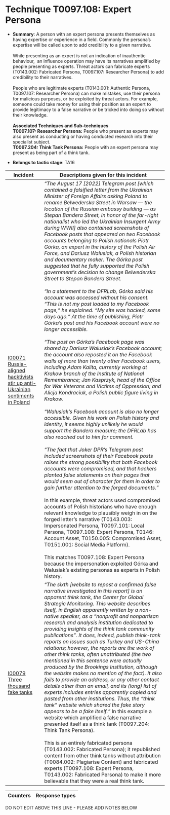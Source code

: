 # Technique T0097.108: Expert Persona

* **Summary**: A person with an expert persona presents themselves as having expertise or experience in a field. Commonly the persona’s expertise will be called upon to add credibility to a given narrative.<br><br>While presenting as an expert is not an indication of inauthentic behaviour,  an influence operation may have its narratives amplified by people presenting as experts. Threat actors can fabricate experts (T0143.002: Fabricated Persona, T0097.107: Researcher Persona) to add credibility to their narratives.<br><br>People who are legitimate experts (T0143.001: Authentic Persona, T0097.107: Researcher Persona) can make mistakes, use their persona for malicious purposes, or be exploited by threat actors. For example, someone could take money for using their position as an expert to provide legitimacy to a false narrative or be tricked into doing so without their knowledge.<br><br><b>Associated Techniques and Sub-techniques</b><br><b>T0097.107: Researcher Persona:</b> People who present as experts may also present as conducting or having conducted research into their specialist subject.<br><b>T0097.204: Think Tank Persona:</b> People with an expert persona may present as being part of a think tank.

* **Belongs to tactic stage**: TA16


| Incident | Descriptions given for this incident |
| -------- | -------------------- |
| [I00071 Russia-aligned hacktivists stir up anti-Ukrainian sentiments in Poland](../../generated_pages/incidents/I00071.md) | <i>“The August 17 [2022] Telegram post [which contained a falsified letter from the Ukrainian Minister of Foreign Affairs asking Poland to rename Belwederska Street in Warsaw — the location of the Russian embassy building — as Stepan Bandera Street, in honor of the far-right nationalist who led the Ukrainian Insurgent Army during WWII] also contained screenshots of Facebook posts that appeared on two Facebook accounts belonging to Polish nationals Piotr Górka, an expert in the history of the Polish Air Force, and Dariusz Walusiak, a Polish historian and documentary maker. The Górka post suggested that he fully supported the Polish government’s decision to change Belwederska Street to Stepan Bandera Street.<br><br> “In a statement to the DFRLab, Górka said his account was accessed without his consent. “This is not my post loaded to my Facebook page,” he explained. “My site was hacked, some days ago.” At the time of publishing, Piotr Górka’s post and his Facebook account were no longer accessible.<br><br> “The post on Górka’s Facebook page was shared by Dariusz Walusiak’s Facebook account; the account also reposted it on the Facebook walls of more than twenty other Facebook users, including Adam Kalita, currently working at Krakow branch of the Institute of National Remembrance; Jan Kasprzyk, head of the Office for War Veterans and Victims of Oppression; and Alicja Kondraciuk, a Polish public figure living in Krakow.<br><br> “Walusiak’s Facebook account is also no longer accessible. Given his work on Polish history and identity, it seems highly unlikely he would support the Bandera measure; the DFRLab has also reached out to him for comment.<br><br> “The fact that Joker DPR’s Telegram post included screenshots of their Facebook posts raises the strong possibility that both Facebook accounts were compromised, and that hackers planted false statements on their pages that would seem out of character for them in order to gain further attention to the forged documents.”</I><br><br> In this example, threat actors used compromised accounts of Polish historians who have enough relevant knowledge to plausibly weigh in on the forged letter’s narrative (T0143.003: Impersonated Persona, T0097.101: Local Persona, T0097.108: Expert Persona, T0146: Account Asset, T0150.005: Compromised Asset, T0151.001: Social Media Platform). <br><br> This matches T0097.108: Expert Persona because the impersonation exploited Górka and Walusiak’s existing personas as experts in Polish history. |
| [I00079 Three thousand fake tanks](../../generated_pages/incidents/I00079.md) | <i>“The sixth [website to repost a confirmed false narrative investigated in this report] is an apparent think tank, the Center for Global Strategic Monitoring. This website describes itself, in English apparently written by a non-native speaker, as a “nonprofit and nonpartisan research and analysis institution dedicated to providing insights of the think tank community publications”. It does, indeed, publish think-tank reports on issues such as Turkey and US-China relations; however, the reports are the work of other think tanks, often unattributed (the two mentioned in this sentence were actually produced by the Brookings Institution, although the website makes no mention of the fact). It also fails to provide an address, or any other contact details other than an email, and its (long) list of experts includes entries apparently copied and pasted from other institutions. Thus, the “think tank” website which shared the fake story appears to be a fake itself.”</i> In this example a website which amplified a false narrative presented itself as a think tank (T0097.204: Think Tank Persona).<br><br> This is an entirely fabricated persona (T0143.002: Fabricated Persona); it republished content from other think tanks without attribution (T0084.002: Plagiarise Content) and fabricated experts (T0097.108: Expert Persona, T0143.002: Fabricated Persona) to make it more believable that they were a real think tank. |



| Counters | Response types |
| -------- | -------------- |


DO NOT EDIT ABOVE THIS LINE - PLEASE ADD NOTES BELOW
